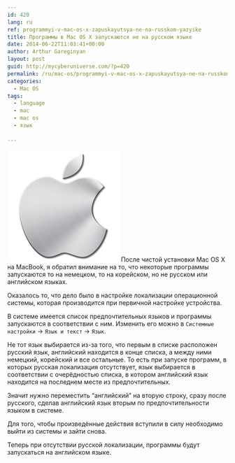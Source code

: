 ```yaml
---
id: 420
lang: ru
ref: programmyi-v-mac-os-x-zapuskayutsya-ne-na-russkom-yazyike
title: Программы в Mac OS X запускаются не на русском языке
date: 2014-06-22T11:03:41+00:00
author: Arthur Gareginyan
layout: post
guid: http://mycyberuniverse.com/?p=420
permalink: /ru/mac-os/programmyi-v-mac-os-x-zapuskayutsya-ne-na-russkom-yazyike.html
categories:
  - Mac OS
tags:
  - language
  - mac
  - mac os
  - язык

---
```


![thumb](/images/apple-logo.png)
После чистой установки Mac OS X на MacBook, я обратил внимание на то, что некоторые программы запускаются то на немецком, то на корейском, но не русском или английском языках.


Оказалось то, что дело было в настройке локализации операционной системы, которая производится при первичной настройке устройства. 

В системе имеется список предпочтительных языков и программы запускаются в соответствии с ним. Изменить его можно в `Системные настройки` -> `Язык и текст` -> `Язык`.

Не тот язык выбирается из-за того, что первым в списке расположен русский язык, английский находится в конце списка, а между ними немецкий, корейский и все остальные. То есть при запуске программ, в которых русская локализация отсутствует, язык выбирается в соответствии с очерёдностью списка, в котором английский язык находится на последнем месте из предпочтительных.

Значит нужно переместить “английский” на вторую строку, сразу после русского, сделав английский язык вторым по предпочтительности языком в системе. 

Для того, чтобы произведённые действия вступили в силу необходимо выйти из системы и зайти снова.

Теперь при отсутствии русской локализации, программы будут запускаться на английском языке.
